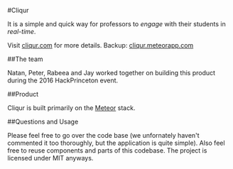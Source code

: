 #Cliqur

It is a simple and quick way for professors to *engage* with their students in *real-time*.

Visit [cliqur.com](https://cliqur.com) for more details.
Backup: [cliqur.meteorapp.com](http://cliqur.meteorapp.com)


##The team

Natan, Peter, Rabeea and Jay worked together on building this product during the 2016 HackPrinceton event.


##Product

Cliqur is built primarily on the [Meteor](meteor.com) stack.


##Questions and Usage

Please feel free to go over the code base (we unfornately haven't commented it too thoroughly, but the application is quite simple). Also feel free to reuse components and parts of this codebase. The project is licensed under MIT anyways.
